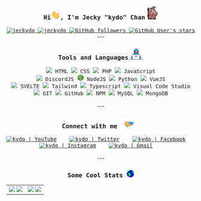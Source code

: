 <body>
  <div align="center">
    <h3><samp> Hi<img src="https://github.com/jeckydo/jeckydo/blob/main/Assets/Hi.gif" width="25px">, I'm Jecky "kydo" Chan<img src="https://github.com/jeckydo/jeckydo/blob/main/Assets/gandalf_parrot.gif" width="35px"> </samp></h3>
    <samp>
    <a href="https://github.com/jeckydo/" target="_blank">
    <img height="18"
      src="https://komarev.com/ghpvc/?username=jeckydo&label=Profile%20views&style=flat-square" alt="jeckydo"/>
    <img height="18"
      src="https://img.shields.io/badge/isActive-true-blue?style=flat-square" alt="jeckydo"/>
    <img height="18"
      src="https://img.shields.io/github/followers/jeckydo?style=social" alt="GitHub followers"/>
    <img height="18"
      src="https://img.shields.io/github/stars/jeckydo?affiliations=OWNER%2CCOLLABORATOR&label=User+stars&style=social" alt="GitHub User's stars"/>
    </a>
    </samp>
  </div>
  <div align="center">
    ---
    <h3><samp> Tools and Languages<img src="https://github.com/jeckydo/jeckydo/blob/main/Assets/Developer.gif" width="40px"> </samp></h3>
      <samp>
        <img height="18"
          src="https://cdn-icons-png.flaticon.com/512/1051/1051277.png"> 
        HTML
        <img height="18"
          src="https://cdn-icons-png.flaticon.com/512/732/732190.png">
        CSS
        <img height="18"
          src="https://cdn.iconscout.com/icon/free/png-256/free-php-2038871-1720084.png">
        PHP
        <img height="18"
          src="https://cdn.icon-icons.com/icons2/2415/PNG/512/javascript_original_logo_icon_146455.png">
        JavaScript
        <br />
        <img height="18"
          src="https://discordjs.guide/meta-image.png">
        DiscordJS
        <img height="18"
          src="https://raw.githubusercontent.com/github/explore/80688e429a7d4ef2fca1e82350fe8e3517d3494d/topics/nodejs/nodejs.png">
        NodeJS
        <img height="18"
          src="https://cdn.worldvectorlogo.com/logos/python-5.svg">
        Python
        <img height="18"
          src="https://cdn.iconscout.com/icon/free/png-256/free-vue-282497.png">
        VueJS
        <br />
        <img height="18"
          src="https://cdn.worldvectorlogo.com/logos/svelte-1.svg">
        SVELTE
        <img height="18"
          src="https://upload.wikimedia.org/wikipedia/commons/d/d5/Tailwind_CSS_Logo.svg">
        Tailwind
        <img height="18"
          src="https://cdn.worldvectorlogo.com/logos/typescript.svg">
        Typescript
        <img height="18"
          src="https://cdn.worldvectorlogo.com/logos/visual-studio-code-1.svg">
        Visual Code Studio
        <br />
        <img height="18"
          src="https://git-scm.com/images/logos/downloads/Git-Icon-1788C.png">
        GIT
        <img height="18"
          src="https://cdn-icons-png.flaticon.com/512/25/25231.png">
        GitHub
        <img height="18"
          src="https://cdn.iconscout.com/icon/free/png-256/free-npm-3-1175132.png">
        NPM
        <img height="18"
          src="https://cdn-icons-png.flaticon.com/512/5968/5968313.png">
        MySQL
        <img height="18"
          src="https://cdn.worldvectorlogo.com/logos/mongodb-icon-1.svg">
        MongoDB
      </samp>
  </div>
  <div align="center">
    <br>
    ---
    <h3><samp> Connect with me<img src="https://github.com/jeckydo/jeckydo/blob/main/Assets/Handshake.gif" width="60px"> </samp></h3>
    <samp>
    <a href="https://www.youtube.com/channel/UCUx44WRdG-dDt5NFlOqhNFA">
      <img alt="kydo | YouTube" width="18px" src="https://cdn-icons-png.flaticon.com/128/174/174883.png" /></a> &nbsp;&nbsp;
    <a href="https://twitter.com/jeckydo_o">
      <img alt="kydo | Twitter" width="18px" src="https://cdn-icons-png.flaticon.com/128/733/733579.png" /></a> &nbsp;&nbsp;
    <a href="https://www.facebook.com/jecvky/">
      <img alt="kydo | Facebook" width="18px" src="https://cdn-icons-png.flaticon.com/128/733/733547.png" /></a> &nbsp;&nbsp;
    <a href="https://www.instagram.com/jecvky/">
      <img alt="kydo | Instagram" width="18px" src="https://cdn-icons-png.flaticon.com/128/174/174855.png" /></a> &nbsp;&nbsp;
    <a href="mailto:contact@kydo.lol">
      <img alt="kydo | Gmail" width="18px" src="https://cdn-icons-png.flaticon.com/128/888/888853.png" /></a> &nbsp;&nbsp;
  </a>
  </samp>
    
  </div>
  <div align="center">
    <br>
    ---
    <h3><samp> Some Cool Stats <img src="https://github.com/jeckydo/jeckydo/blob/main/Assets/Earth.gif" width="20px"></samp></h3>
    <table>
    <td align="center" width="50%">
      <img width="100%" src="https://lanyard-profile-readme.vercel.app/api/169711695932030976"/>
      <img width="100%" src="https://github-readme-streak-stats.herokuapp.com/?user=jeckydo&theme=dark&background=202225&border_color=202225&hide_border=true&stroke=202225"/>
    </td>
    <td align="center" width="50%">
      <img width="100%" src="https://readme-stats-plum-two.vercel.app/api?username=jeckydo&show_icons=true&include_all_commits=true&theme=dark&count_private=true&custom_title=Github%20Stats&bg_color=202225&border_color=202225&icon_color=58a6ff"/>
      <img width="100%" src="https://readme-stats-plum-two.vercel.app/api/top-langs/?username=jeckydo&theme=dark&bg_color=202225&layout=compact&border_color=202225&langs_count=10"/>
    </td>
    </table>
  </div>
</body>

</html>

